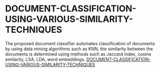 # DOCUMENT-CLASSIFICATION-USING-VARIOUS-SIMILARITY-TECHNIQUES
The proposed document classifier automates classification of documents by using data mining algorithms such as KNN, the similarity between the documents is determined using methods such as Jaccard index, cosine similarity, LSA, LDA, word embeddings.
<a href="https://github.com/mahaveerasaiteja/DOCUMENT-CLASSIFICATION-USING-VARIOUS-SIMILARITY-TECHNIQUES/blob/main/PUBLICATION%20DOCUMENT%20CLASSIFICATION%20USING%20VARIOUS%20SIMILARITY%20TECHNIQUES.pdf">DOCUMENT-CLASSIFICATION-USING-VARIOUS-SIMILARITY-TECHNIQUES</a>

